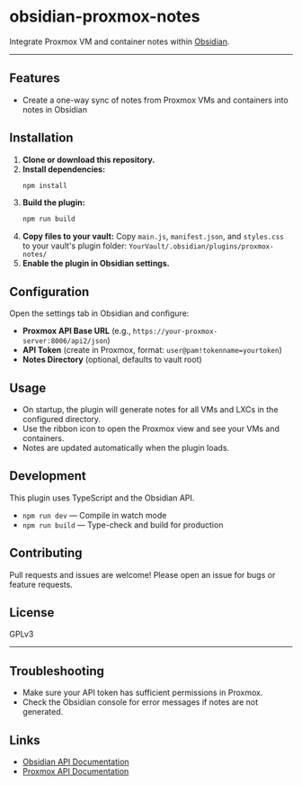 # obsidian-proxmox-notes

Integrate Proxmox VM and container notes within [Obsidian](https://obsidian.md).

---

## Features
- Create a one-way sync of notes from Proxmox VMs and containers into notes in Obsidian

## Installation
1. **Clone or download this repository.**
2. **Install dependencies:**
	```sh
	npm install
	```
3. **Build the plugin:**
	```sh
	npm run build
	```
4. **Copy files to your vault:**
	Copy `main.js`, `manifest.json`, and `styles.css` to your vault's plugin folder:
	`YourVault/.obsidian/plugins/proxmox-notes/`
5. **Enable the plugin in Obsidian settings.**

## Configuration
Open the settings tab in Obsidian and configure:
- **Proxmox API Base URL** (e.g., `https://your-proxmox-server:8006/api2/json`)
- **API Token** (create in Proxmox, format: `user@pam!tokenname=yourtoken`)
- **Notes Directory** (optional, defaults to vault root)

## Usage
- On startup, the plugin will generate notes for all VMs and LXCs in the configured directory.
- Use the ribbon icon to open the Proxmox view and see your VMs and containers.
- Notes are updated automatically when the plugin loads.

## Development
This plugin uses TypeScript and the Obsidian API.

- `npm run dev` — Compile in watch mode
- `npm run build` — Type-check and build for production

## Contributing
Pull requests and issues are welcome! Please open an issue for bugs or feature requests.

## License
GPLv3

---

## Troubleshooting
- Make sure your API token has sufficient permissions in Proxmox.
- Check the Obsidian console for error messages if notes are not generated.

## Links
- [Obsidian API Documentation](https://github.com/obsidianmd/obsidian-api)
- [Proxmox API Documentation](https://pve.proxmox.com/pve-docs/api-viewer/index.html)
